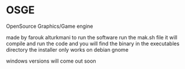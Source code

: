 # OSGE
OpenSource Graphics/Game engine

made by farouk alturkmani
to run the software run the mak.sh file it will compile and run the code and you will find the binary in the executables directory
the installer only works on debian gnome

windows versions will come out soon
